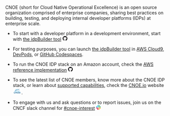 CNOE (short for Cloud Native Operational Excellence) is an open source organization comprised of enterprise companies, sharing best practices on building, testing, and deploying internal developer platforms (IDPs) at enterprise scale.

- To start with a developer platform in a development environment, start with [the idpBuilder tool](https://github.com/cnoe-io/idpbuilder) <img src="https://raw.githubusercontent.com/cnoe-io/.github/main/profile/images/github.png" alt="github" style="height: 15px;" />

- For testing purposes, you can launch [the idpBuilder tool](https://github.com/cnoe-io/idpbuilder) in [AWS Cloud9](https://aws.amazon.com/pm/cloud9), [DevPods](https://devpod.sh/), or [GitHub Codespaces](https://github.com/features/codespaces).
- To run the CNOE IDP stack on an Amazon account, check the [AWS reference implementation](https://github.com/cnoe-io/reference-implementation-aws) <img src="https://raw.githubusercontent.com/cnoe-io/.github/main/profile/images/github.png" alt="github" style="height: 15px;" />

- To see the latest list of CNOE members, know more about the CNOE IDP stack, or learn about [supported capabilities](https://cnoe.io/docs/category/technology-capabilities), check the [CNOE.io](https://cnoe.io) website <img src="https://raw.githubusercontent.com/cnoe-io/.github/main/profile/images/logo-02.png" alt="cnoe" style="height: 20px;" />.
- To engage with us and ask questions or to report issues, join us on the CNCF slack channel for [#cnoe-interest](https://cloud-native.slack.com/archives/C05TN9WFN5S) <img src="https://raw.githubusercontent.com/cnoe-io/.github/main/profile/images/slack.png"
     alt="slack" style="height: 15px;" />
